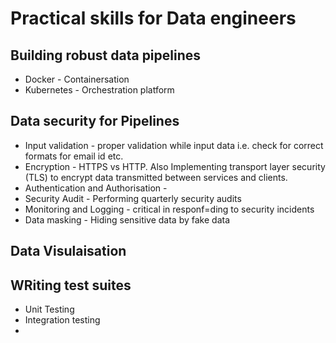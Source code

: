 # Practical skills for Data engineers

## Building robust data pipelines

- Docker - Containersation
- Kubernetes - Orchestration platform

## Data security for Pipelines
- Input validation - proper validation while input data i.e. check for correct formats for email id etc.
- Encryption - HTTPS vs HTTP. Also Implementing transport layer security (TLS) to encrypt data transmitted between services and clients. 
- Authentication and Authorisation - 
- Security Audit - Performing quarterly security audits
- Monitoring and Logging - critical in responf=ding to security incidents
- Data masking - Hiding sensitive data by fake data

## Data Visulaisation
## WRiting test suites
- Unit Testing
- Integration testing
- 
